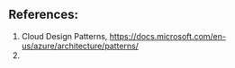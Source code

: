 ## References:

1. Cloud Design Patterns, https://docs.microsoft.com/en-us/azure/architecture/patterns/
2.
